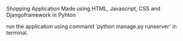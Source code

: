 Shopping Application Made using HTML, Javascript, CSS and Djangoframework in Pyhton

run the application using command 'python manage.py runserver' in terminal.
